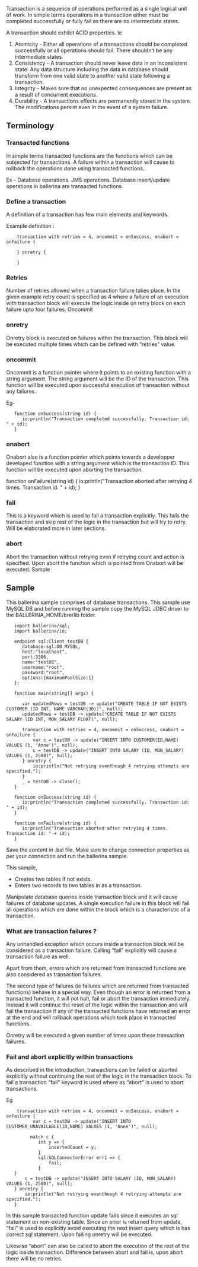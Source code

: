 Transaction is a sequence of operations performed as a single logical unit of work. In simple terms operations in a transaction either must be completed successfully or fully fail as there are no intermediate states. 

A transaction should exhibit ACID properties. Ie 

1. Atomicity - Either all operations of a transactions should be completed successfully or all operations should fail. There shouldn’t be any intermediate states.
2. Consistency - A transaction should never leave data in an inconsistent state. Any data structure including the data in database should transform from one valid state to another valid state following a transaction.
3. Integrity - Makes sure that no unexpected consequences are present as a result of concurrent executions.
4. Durability - A transactions effects are permanently stored in the system. The modifications persist even in the event of a system failure.

## Terminology

### Transacted functions

In simple terms transacted functions are the functions which can be subjected for transactions. A failure within a transaction will cause to rollback the operations done using transacted functions. 

Ex - Database operations. JMS operations.
Database insert/update operations in ballerina are transacted functions.


### Define a transaction 

A definition of a transaction has few main elements and keywords.

Example definition :
```
    transaction with retries = 4, oncommit = onSuccess, onabort = onFailure {

    } onretry {

    }
```

### Retries
Number of retries allowed when a transaction failure takes place. In the given example retry count is specified as 4 where a failure of an execution with transaction block will execute the logic inside on retry block on each failure upto four failures.
Oncommit

### onretry
Onretry block is executed on failures within the transaction. This block will be executed multiple times which can be defined with “retries” value.

### oncommit 
Oncommit is a function pointer where it points to an existing function with a string argument. The string argument will be the ID of the transaction.  This function will be executed upon successful execution of transaction without any failures.

Eg- 
```
   function onSuccess(string id) {
      io:println("Transaction completed successfully. Transaction id: " + id);
   }
```

### onabort
Onabort also is a function pointer which points towards a developper developed function with a string argument which is the transaction ID. This function will be executed upon aborting the transaction. 

function onFailure(string id) {
   io:println("Transaction aborted after retrying 4 times. Transaction id: " + id);
}


### fail
This is a keyword which is used to fail a transaction explicitly. This fails the transaction and skip rest of the logic in the transaction but will try to retry. Will be elaborated more in later sections.

### abort
Abort the transaction without retrying even if retrying count and action is specified. Upon abort the function which is pointed from Onabort will be executed.
Sample 

## Sample

This ballerina sample comprises of database transactions. This sample use MySQL DB and before running the sample copy the MySQL JDBC driver to the BALLERINA_HOME/bre/lib folder.

```
   import ballerina/sql;
   import ballerina/io;

   endpoint sql:Client testDB {
      database:sql:DB_MYSQL,
      host:"localhost",
      port:3306,
      name:"testDB",
      username:"root",
      password:"root",
      options:{maximumPoolSize:1}
   };

   function main(string[] args) {

      var updatedRows = testDB -> update("CREATE TABLE IF NOT EXISTS CUSTOMER (ID INT, NAME VARCHAR(30))", null);
      updatedRows = testDB -> update("CREATE TABLE IF NOT EXISTS SALARY (ID INT, MON_SALARY FLOAT)", null);

      transaction with retries = 4, oncommit = onSuccess, onabort = onFailure {
          var c = testDB -> update("INSERT INTO CUSTOMER(ID,NAME) VALUES (1, 'Anne')", null);
          c = testDB -> update("INSERT INTO SALARY (ID, MON_SALARY) VALUES (1, 2500)", null);
      } onretry {
          io:println("Not retrying eventhough 4 retrying attempts are specified.");
      }
      _ = testDB -> close();
   }

   function onSuccess(string id) {
      io:println("Transaction completed successfully. Transaction id: " + id);
   }

   function onFailure(string id) {
      io:println("Transaction aborted after retrying 4 times. Transaction id: " + id);
   }
```
Save the content in .bal file. Make sure to change connection properties as per your connection and run the ballerina sample.

This sample,

* Creates two tables if not exists.
* Enters two records to two tables in as a transaction.

Manipulate database queries inside transaction block and it will cause failures of database updates. A single execution failure in this block will fail all operations which are done within the block which is a characteristic of a transaction.

### What are transaction failures ?

Any unhandled exception which occurs inside a transaction block will be considered as a transaction failure. Calling “fail” explicitly will cause a transaction failure as well. 

Apart from them, errors which are returned from transacted functions are also considered as transaction failures. 

The second type of failures (ie failures which are returned from transacted functions) behave in a special way. Even though an error is returned from a transacted function, it will not halt, fail or abort the transaction immediately. Instead it will continue the reset of the logic within the transaction and will fail the transaction if any of the transacted functions have returned an error at the end and will rollback operations which took place in transacted functions. 

Onretry will be executed a given number of times upon these transaction failures. 

### Fail and abort explicitly within transactions

As described in the introduction, transactions can be failed or aborted explicitly without continuing the rest of the logic in the transaction block. To fail a transaction “fail” keyword is used where as “abort” is used to abort transactions.

Eg 
```
    transaction with retries = 4, oncommit = onSuccess, onabort = onFailure {
          var c = testDB -> update("INSERT INTO CUSTOMER_UNAVAILABLE(ID,NAME) VALUES (1, 'Anne')", null);

         match c {
            int y => {
                insertedCount = y;
            }
            sql:SQLConnectorError err1 => {
                fail;
            }
   }
       c = testDB -> update("INSERT INTO SALARY (ID, MON_SALARY) VALUES (1, 2500)", null);
   } onretry {
       io:println("Not retrying eventhough 4 retrying attempts are specified.");
   }
```

In this sample transacted function update fails since it executes an sql statement on non-existing table. Since an error is returned from update, “fail” is used to explicitly avoid executing the next insert query which is has correct sql statement. Upon failing onretry will be executed.

Likewise “abort” can also be called to abort the execution of the rest of the logic inside transaction. Difference between abort and fail is, upon abort there will be no retries. 
